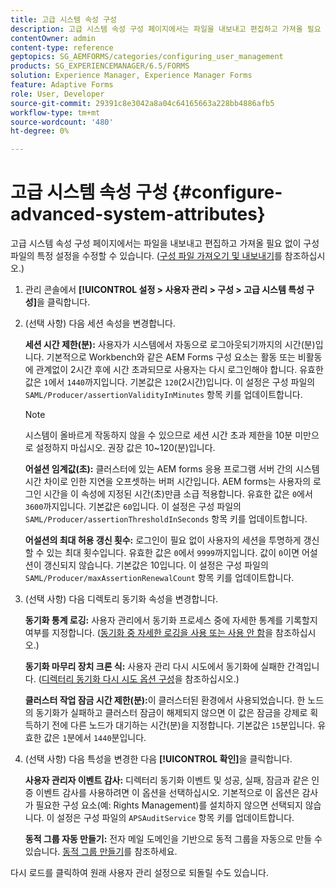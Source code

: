```yaml
---
title: 고급 시스템 속성 구성
description: 고급 시스템 속성 구성 페이지에서는 파일을 내보내고 편집하고 가져올 필요 없이 구성 파일의 특정 설정을 수정할 수 있습니다.
contentOwner: admin
content-type: reference
geptopics: SG_AEMFORMS/categories/configuring_user_management
products: SG_EXPERIENCEMANAGER/6.5/FORMS
solution: Experience Manager, Experience Manager Forms
feature: Adaptive Forms
role: User, Developer
source-git-commit: 29391c8e3042a8a04c64165663a228bb4886afb5
workflow-type: tm+mt
source-wordcount: '480'
ht-degree: 0%

---
```


# 고급 시스템 속성 구성 {#configure-advanced-system-attributes}

고급 시스템 속성 구성 페이지에서는 파일을 내보내고 편집하고 가져올 필요 없이 구성 파일의 특정 설정을 수정할 수 있습니다. ([구성 파일 가져오기 및 내보내기](/help/forms/using/admin-help/importing-exporting-configuration-file.md#importing-and-exporting-the-configuration-file)를 참조하십시오.)

1. 관리 콘솔에서 **[!UICONTROL 설정 > 사용자 관리 > 구성 > 고급 시스템 특성 구성]**&#x200B;을 클릭합니다.
1. (선택 사항) 다음 세션 속성을 변경합니다.

   **세션 시간 제한(분):** 사용자가 시스템에서 자동으로 로그아웃되기까지의 시간(분)입니다. 기본적으로 Workbench와 같은 AEM Forms 구성 요소는 활동 또는 비활동에 관계없이 2시간 후에 시간 초과되므로 사용자는 다시 로그인해야 합니다. 유효한 값은 `1`에서 `1440`까지입니다. 기본값은 `120`(2시간)입니다. 이 설정은 구성 파일의 `SAML/Producer/assertionValidityInMinutes` 항목 키를 업데이트합니다.

   >[!NOTE]
   >
   >시스템이 올바르게 작동하지 않을 수 있으므로 세션 시간 초과 제한을 10분 미만으로 설정하지 마십시오. 권장 값은 10~120(분)입니다.

   **어설션 임계값(초):** 클러스터에 있는 AEM forms 응용 프로그램 서버 간의 시스템 시간 차이로 인한 지연을 오프셋하는 버퍼 시간입니다. AEM forms는 사용자의 로그인 시간을 이 속성에 지정된 시간(초)만큼 소급 적용합니다. 유효한 값은 `0`에서 `3600`까지입니다. 기본값은 `60`입니다. 이 설정은 구성 파일의 `SAML/Producer/assertionThresholdInSeconds` 항목 키를 업데이트합니다.

   **어설션의 최대 허용 갱신 횟수:** 로그인이 필요 없이 사용자의 세션을 투명하게 갱신할 수 있는 최대 횟수입니다. 유효한 값은 `0`에서 `9999`까지입니다. 값이 `0`이면 어설션이 갱신되지 않습니다. 기본값은 10입니다. 이 설정은 구성 파일의 `SAML/Producer/maxAssertionRenewalCount` 항목 키를 업데이트합니다.

1. (선택 사항) 다음 디렉토리 동기화 속성을 변경합니다.

   **동기화 통계 로깅:** 사용자 관리에서 동기화 프로세스 중에 자세한 통계를 기록할지 여부를 지정합니다. ([동기화 중 자세한 로깅을 사용 또는 사용 안 함](/help/forms/using/admin-help/synchronizing-directories.md#enable-or-disable-detailed-logging-during-synchronization)을 참조하십시오.)

   **동기화 마무리 장치 크론 식:** 사용자 관리 다시 시도에서 동기화에 실패한 간격입니다. ([디렉터리 동기화 다시 시도 옵션 구성](/help/forms/using/admin-help/synchronizing-directories.md#configure-the-directory-synchronization-retry-option)을 참조하십시오.)

   **클러스터 작업 잠금 시간 제한(분):**&#x200B;이 클러스터된 환경에서 사용되었습니다. 한 노드의 동기화가 실패하고 클러스터 잠금이 해제되지 않으면 이 값은 잠금을 강제로 획득하기 전에 다른 노드가 대기하는 시간(분)을 지정합니다. 기본값은 `15`분입니다. 유효한 값은 `1`분에서 `1440`분입니다.

1. (선택 사항) 다음 특성을 변경한 다음 **[!UICONTROL 확인]**&#x200B;을 클릭합니다.

   **사용자 관리자 이벤트 감사:** 디렉터리 동기화 이벤트 및 성공, 실패, 잠금과 같은 인증 이벤트 감사를 사용하려면 이 옵션을 선택하십시오. 기본적으로 이 옵션은 감사가 필요한 구성 요소(예: Rights Management)를 설치하지 않으면 선택되지 않습니다. 이 설정은 구성 파일의 `APSAuditService` 항목 키를 업데이트합니다.

   **동적 그룹 자동 만들기:** 전자 메일 도메인을 기반으로 동적 그룹을 자동으로 만들 수 있습니다. [동적 그룹 만들기](/help/forms/using/admin-help/creating-configuring-groups.md#create-a-dynamic-group)를 참조하세요.

다시 로드를 클릭하여 원래 사용자 관리 설정으로 되돌릴 수도 있습니다.
